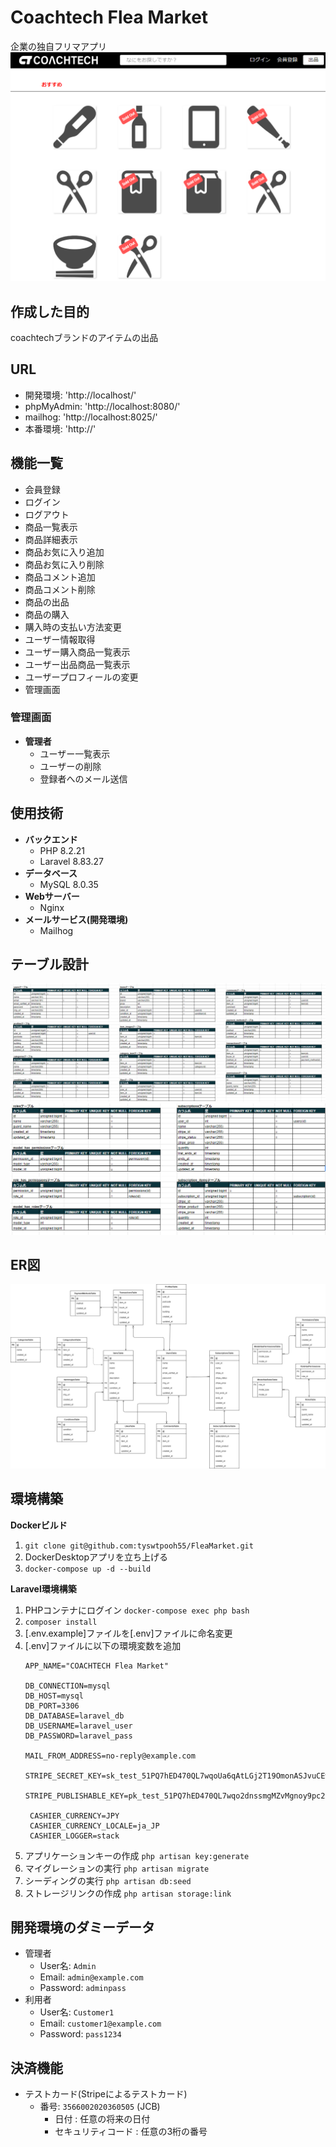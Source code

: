 # Coachtech Flea Market
企業の独自フリマアプリ
![alt text](README_img/top.png)

## 作成した目的
coachtechブランドのアイテムの出品

## URL
- 開発環境: 'http://localhost/'
- phpMyAdmin: 'http://localhost:8080/'
- mailhog: 'http://localhost:8025/'
- 本番環境: 'http://'

## 機能一覧
- 会員登録
- ログイン
- ログアウト
- 商品一覧表示
- 商品詳細表示
- 商品お気に入り追加
- 商品お気に入り削除
- 商品コメント追加
- 商品コメント削除
- 商品の出品
- 商品の購入
- 購入時の支払い方法変更
- ユーザー情報取得
- ユーザー購入商品一覧表示
- ユーザー出品商品一覧表示
- ユーザープロフィールの変更
- 管理画面

### 管理画面
- **管理者**
  - ユーザー一覧表示
  - ユーザーの削除
  - 登録者へのメール送信

## 使用技術
- **バックエンド**
  - PHP 8.2.21
  - Laravel 8.83.27
- **データベース**
  - MySQL 8.0.35
- **Webサーバー**
  - Nginx
- **メールサービス(開発環境)**
  - Mailhog

## テーブル設計
![alt text](README_img/table1.png)
![alt text](README_img/table2.png)

## ER図
![alt text](README_img/er.png)

## 環境構築
**Dockerビルド**
1. `git clone git@github.com:tyswtpooh55/FleaMarket.git`
2. DockerDesktopアプリを立ち上げる
3. `docker-compose up -d --build`

**Laravel環境構築**
1. PHPコンテナにログイン 
   `docker-compose exec php bash`
2. `composer install`
3. [.env.example]ファイルを[.env]ファイルに命名変更
4. [.env]ファイルに以下の環境変数を追加
   ```
   APP_NAME="COACHTECH Flea Market"

   DB_CONNECTION=mysql
   DB_HOST=mysql
   DB_PORT=3306
   DB_DATABASE=laravel_db
   DB_USERNAME=laravel_user
   DB_PASSWORD=laravel_pass

   MAIL_FROM_ADDRESS=no-reply@example.com

   STRIPE_SECRET_KEY=sk_test_51PQ7hED470QL7wqoUa6qAtLGj2T19OmonASJvuCEw9J8Dmq8ElHGpoIBHupOJNsYtooyZ2lZFJ011oVJWjrsr9Uf00qxw74uER
    STRIPE_PUBLISHABLE_KEY=pk_test_51PQ7hED470QL7wqo2dnssmgMZvMgnoy9pc2x6qMtMZOJ0NeZb6MKyiPE94cELQecfK4sJlmJo0kD7Ti2D5tYV12w00CXHwcSIN

    CASHIER_CURRENCY=JPY
    CASHIER_CURRENCY_LOCALE=ja_JP
    CASHIER_LOGGER=stack
    ```
5. アプリケーションキーの作成
   `php artisan key:generate`
6. マイグレーションの実行
   `php artisan migrate`
7. シーディングの実行
   `php artisan db:seed`
8. ストレージリンクの作成
   `php artisan storage:link`

## 開発環境のダミーデータ
- 管理者
  - User名: `Admin`
  - Email: `admin@example.com`
  - Password: `adminpass`
- 利用者
  - User名: `Customer1`
  - Email: `customer1@example.com`
  - Password: `pass1234`

## 決済機能
- テストカード(Stripeによるテストカード)
  - 番号: `3566002020360505` (JCB)
    - 日付 : 任意の将来の日付
    - セキュリティコード : 任意の3桁の番号
